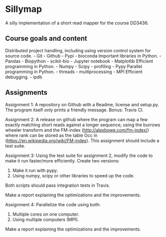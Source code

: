 # Sillymap

A silly implementation of a short read mapper for the course DD3436.

## Course goals and content

Distributed project handling, including using version control system for source code.
    - Git
    - Github
    - Pypi
    - bioconda
Important libraries in Python.
    - Pandas
    - Biopython
    - scikit-bio
    - Jupyter notebook
    - Matplotlib
Efficient programming in Python.
    - Numpy
    - Scipy
    - profiling
    - Pypy
Parallel programming in Python.
    - threads
    - multiprocessing
    - MPI
Efficient debugging.
    - ipdb


## Assignments

Assignment 1:
A repository on Github with a Readme, license and setup.py. The program itself only prints a friendly message. Bonus: Travis CI.

Assignment 2:
A release on github where the program can map a few exactly matching short reads against a longer sequence, using the burrows wheeler transform and the FM-index (http://alexbowe.com/fm-index/) where rank can be stored as the table Occ in (https://en.wikipedia.org/wiki/FM-index). This assignment should include a test suite.

Assignment 3:
Using the test suite for assignment 2, modify the code to make it run faster/more efficiently. Create two versions:
 1. Make it run with pypy.
 2. Using numpy, scipy or other libraries to speed up the code.

Both scripts should pass integration tests in Travis.

Make a report explaining the optimizations and the improvements.

Assignment 4:
Parallelize the code using both:
 1. Multiple cores on one computer.
 2. Using multiple computers (MPI).

Make a report explaining the optimizations and the improvements.

